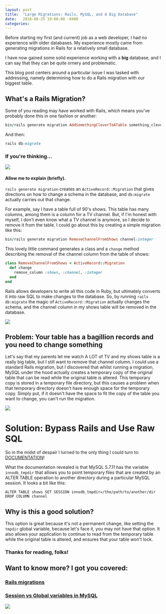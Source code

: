 ```yaml
---
layout: post
title:  "Large Migrations: Rails, MySQL, and A Big Database"
date:   2016-08-25 19:00:00 -0400
categories: 
---
```


Before starting my first (and current) job as a web developer, I had no experience with older databases. My experience mostly came from generating migrations in Rails for a relatively small database. 

I have now gained some solid experience working with a **big** database, and I can say that they can be quite ornery and problematic.

This blog post centers around a particular issue I was tasked with addressing, namely determining how to do a Rails migration with our biggest table. 

## What's a Rails Migration?

Some of you reading may have worked with Rails, which means you’ve probably done this in one fashion or another:

```ruby 
bin/rails generate migration AddSomethingCleverToATable something_clever:string 
```
And then: 

```ruby 
rails db:migrate
```

### If you're thinking... 

![](http://i.giphy.com/hmgLbLVuvUti.gif)

#### Allow me to explain (briefly).  

`rails generate migration` creates an `ActiveRecord::Migration` that gives directions on how to change a schema in the database, and `db:migrate` actually carries out that change. 

For example, say I have a table full of 90's shows. This table has many columns, among them is a column for a TV channel. But, if I'm honest with myself, I don't even know what a TV channel is anymore, so I decide to remove it from the table. I could go about this by creating a simple migration like this:

```ruby 
bin/rails generate migration RemoveChannelFromShows channel:integer
```
This lovely little command generates a class and a `change` method describing the removal of the channel column from the table of shows: 

```ruby
class RemoveChannelFromShows < ActiveRecord::Migration
  def change
    remove_column :shows, :channel, :integer
  end
end
```

Rails allows developers to write all this code in Ruby, but ultimately converts it into raw SQL to make changes to the database. So, by running `rails db:migrate` the magic of `ActiveRecord::Migration` actually changes the schema, and the channel column in my shows table will be removed in the database.

![](http://i.giphy.com/d2Z0bXYnj4Ma5VxC.gif)


## Problem: Your table has a bagillion records and you need to change something

Let's say that my parents let me watch A LOT of TV and my shows table is a really big table, but I still want to remove that channel column. I could use a standard Rails migration, but I discovered that whilst running a migration, MySQL under the hood actually creates a temporary copy of the original table that can be read while the original table is altered. This temporary copy is stored in a temporary file directory, but this causes a problem when that temporary directory doesn't have enough space for the temporary copy. Simply put, if it doesn't have the space to fit the copy of the table you want to change, you can't run the migration. 

![](http://i.giphy.com/3o6gbdvDgqBrsDX52o.gif)

# Solution: Bypass Rails and Use Raw SQL

So in the midst of despair I turned to the only thing I could turn to: [DOCUMENTATION](https://dev.mySQL.com/doc/refman/5.6/en/innodb-parameters.html#sysvar_innodb_tmpdir)!

What the documentation revealed is that MySQL 5.7.11 has the variable `innodb_tmpdir` that allows you to point temporary files that are created by an ALTER TABLE operation to another directory during a particular MySQL session. It looks a bit like this:

```
ALTER TABLE shows SET SESSION innodb_tmpdir=/the/path/to/another/dir
DROP COLUMN channel
```

## Why is this a good solution?

This option is great because it's not a permanent change, like setting the `tmpdir` global variable, because let's face it, you may not have that option. It also allows your application to continue to read from the temporary table while the original table is altered, and ensures that your table won't lock.


### Thanks for reading, folks!


## Want to know more? I got you covered:

### [Rails migrations](http://guides.rubyonrails.org/active_record_migrations.html) 

### [Session vs Global variables in MySQL](https://dev.mysql.com/doc/refman/5.7/en/using-system-variables.html)

![](http://i.giphy.com/10LNj580n9OmiI.gif)
